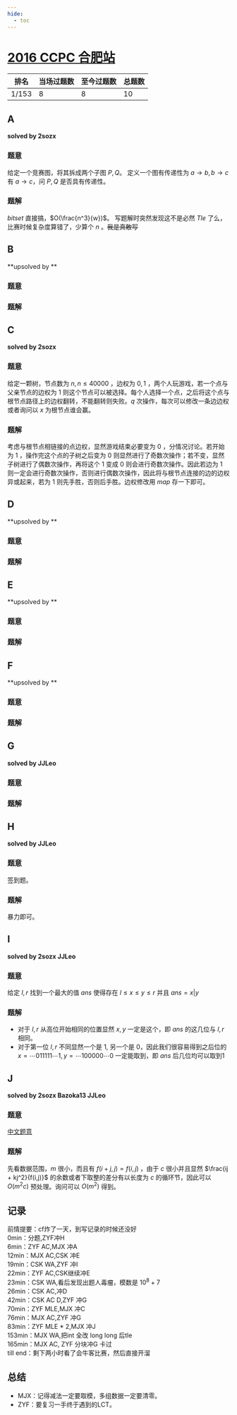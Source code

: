 ```yaml
---
hide:
  - toc
---
```


# [2016 CCPC 合肥站](https://vjudge.net/contest/399651)

| 排名  | 当场过题数 | 至今过题数 | 总题数 |
| ----- | ---------- | ---------- | ------ |
| 1/153 | 8          | 8          | 10     |

## **A**

**solved by 2sozx**

### 题意

给定一个竞赛图，将其拆成两个子图 $P,Q$。 定义一个图有传递性为 $a\to b,b\to c$ 有 $a\to c$，问 $P,Q$ 是否具有传递性。

### 题解

$bitset$ 直接搞，$O(\frac{n^3}{w})$。
写题解时突然发现这不是必然 $Tle$ 了么，比赛时候复杂度算错了，少算个 $n$ 。<del>我是真敢写</del>

## **B**

**upsolved by **

### 题意



### 题解



## **C**

**solved by 2sozx**

### 题意

给定一颗树，节点数为 $n,n\le 40000$ ，边权为 $0, 1$ ，两个人玩游戏，若一个点与父亲节点的边权为 $1$ 则这个节点可以被选择。每个人选择一个点，之后将这个点与根节点路径上的边权翻转，不能翻转则失败。$q$ 次操作，每次可以修改一条边边权或者询问以 $x$ 为根节点谁会赢。

### 题解

考虑与根节点相链接的点边权，显然游戏结束必要变为 $0$ ，分情况讨论。若开始为 $1$ ，操作完这个点的子树之后变为 $0$ 则显然进行了奇数次操作；若不变，显然子树进行了偶数次操作，再将这个 $1$ 变成 $0$ 则会进行奇数次操作。因此若边为 $1$ 则一定会进行奇数次操作，否则进行偶数次操作，因此将与根节点连接的边的边权异或起来，若为 $1$ 则先手胜，否则后手胜。边权修改用 $map$ 存一下即可。

## **D**

**upsolved by **

### 题意



### 题解



## **E**

**upsolved by **

### 题意



### 题解



## **F**

**upsolved by **

### 题意



### 题解



## **G**

**solved by JJLeo**

### 题意



### 题解



## **H**

**solved by JJLeo**

### 题意

签到题。

### 题解

暴力即可。

## **I**

**solved by 2sozx JJLeo**

### 题意

给定 $l, r$ 找到一个最大的值 $ans$ 使得存在 $l \le x \le y \le r$ 并且 $ans = x | y$

### 题解

* 对于 $l, r$ 从高位开始相同的位置显然 $x, y$ 一定是这个，即 $ans$ 的这几位与 $l, r$ 相同。
* 对于第一位 $l, r$ 不同显然一个是 $1$, 另一个是 $0$，因此我们很容易得到之后位的 $x = \cdots 011111\cdots 1, y = \cdots 100000\cdots0$ 一定能取到，即 $ans$ 后几位均可以取到1

## **J**

**solved by 2sozx Bazoka13 JJLeo**

### 题意

[中文题意](http://acm.hdu.edu.cn/showproblem.php?pid=5970)

### 题解

先看数据范围，$m$ 很小，而且有 $f(i + j, j) = f(i, j)$ ，由于 $c$ 很小并且显然 $\frac{ij + kj^2}{f(i,j)}$ 的余数或者下取整的差分有以长度为 $c$ 的循环节，因此可以 $O(m^2c)$ 预处理。询问可以 $O(m^2)$ 得到。

## **记录**

前情提要：cf炸了一天，到写记录的时候还没好<br>
0min：分题,ZYF冲H<br>
6min：ZYF AC,MJX 冲A<br>
12min：MJX AC,CSK 冲E<br>
19min：CSK WA,ZYF 冲I<br>
22min：ZYF AC,CSK继续冲E<br>
23min：CSK WA,看后发现出题人毒瘤，模数是 $10^8 + 7$<br>
26min：CSK AC,冲D<br>
42min：CSK AC D,ZYF 冲G<br>
70min：ZYF MLE,MJX 冲C<br>
76min：MJX AC,ZYF 冲G<br>
83min：ZYF MLE * 2,MJX 冲J<br>
153min：MJX WA,把int 全改 long long 后tle<br>
165min：MJX AC, ZYF 分块冲G 卡过<br>
till end：剩下两小时看了会牛客比赛，然后直接开溜<br>

## **总结**

  * MJX：记得减法一定要取模，多组数据一定要清零。
  * ZYF：要复习一手终于遇到的LCT。